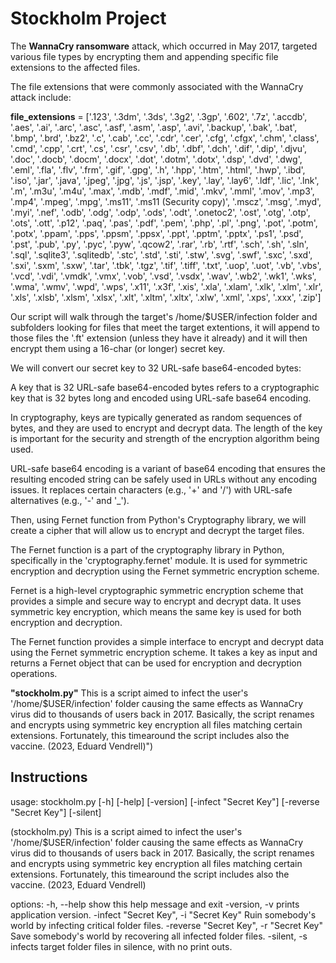 # Stockholm Project

The **WannaCry ransomware** attack, which occurred in May 2017, targeted various file types by encrypting them and appending specific file extensions to the affected files.

The file extensions that were commonly associated with the WannaCry attack include:

**file_extensions** = ['.123', '.3dm', '.3ds', '.3g2', '.3gp', '.602', '.7z', '.accdb', '.aes', '.ai', '.arc', '.asc', '.asf', '.asm', '.asp', '.avi', '.backup', '.bak', '.bat', '.bmp', '.brd', '.bz2', '.c', '.cab', '.cc', '.cdr', '.cer', '.cfg', '.cfgx', '.chm', '.class', '.cmd', '.cpp', '.crt', '.cs', '.csr', '.csv', '.db', '.dbf', '.dch', '.dif', '.dip', '.djvu', '.doc', '.docb', '.docm', '.docx', '.dot', '.dotm', '.dotx', '.dsp', '.dvd', '.dwg', '.eml', '.fla', '.flv', '.frm', '.gif', '.gpg', '.h', '.hpp', '.htm', '.html', '.hwp', '.ibd', '.iso', '.jar', '.java', '.jpeg', '.jpg', '.js', '.jsp', '.key', '.lay', '.lay6', '.ldf', '.lic', '.lnk', '.m', '.m3u', '.m4u', '.max', '.mdb', '.mdf', '.mid', '.mkv', '.mml', '.mov', '.mp3', '.mp4', '.mpeg', '.mpg', '.ms11', '.ms11 (Security copy)', '.mscz', '.msg', '.myd', '.myi', '.nef', '.odb', '.odg', '.odp', '.ods', '.odt', '.onetoc2', '.ost', '.otg', '.otp', '.ots', '.ott', '.p12', '.paq', '.pas', '.pdf', '.pem', '.php', '.pl', '.png', '.pot', '.potm', '.potx', '.ppam', '.pps', '.ppsm', '.ppsx', '.ppt', '.pptm', '.pptx', '.ps1', '.psd', '.pst', '.pub', '.py', '.pyc', '.pyw', '.qcow2', '.rar', '.rb', '.rtf', '.sch', '.sh', '.sln', '.sql', '.sqlite3', '.sqlitedb', '.stc', '.std', '.sti', '.stw', '.svg', '.swf', '.sxc', '.sxd', '.sxi', '.sxm', '.sxw', '.tar', '.tbk', '.tgz', '.tif', '.tiff', '.txt', '.uop', '.uot', '.vb', '.vbs', '.vcd', '.vdi', '.vmdk', '.vmx', '.vob', '.vsd', '.vsdx', '.wav', '.wb2', '.wk1', '.wks', '.wma', '.wmv', '.wpd', '.wps', '.x11', '.x3f', '.xis', '.xla', '.xlam', '.xlk', '.xlm', '.xlr', '.xls', '.xlsb', '.xlsm', '.xlsx', '.xlt', '.xltm', '.xltx', '.xlw', '.xml', '.xps', '.xxx', '.zip']


Our script will walk through the target's /home/$USER/infection folder and subfolders looking for files that meet the target extentions, it will append to those files the '.ft' extension (unless they have it already) and it will then encrypt them using a 16-char (or longer) secret key.

We will convert our secret key to 32 URL-safe base64-encoded bytes:

A key that is 32 URL-safe base64-encoded bytes refers to a cryptographic key that is 32 bytes long and encoded using URL-safe base64 encoding.

In cryptography, keys are typically generated as random sequences of bytes, and they are used to encrypt and decrypt data. The length of the key is important for the security and strength of the encryption algorithm being used.

URL-safe base64 encoding is a variant of base64 encoding that ensures the resulting encoded string can be safely used in URLs without any encoding issues. It replaces certain characters (e.g., '+' and '/') with URL-safe alternatives (e.g., '-' and '_').

Then, using Fernet function from Python's Cryptography library, we will create a cipher that will allow us to encrypt and decrypt the target files.

The Fernet function is a part of the cryptography library in Python, specifically in the 'cryptography.fernet' module. It is used for symmetric encryption and decryption using the Fernet symmetric encryption scheme.

Fernet is a high-level cryptographic symmetric encryption scheme that provides a simple and secure way to encrypt and decrypt data. It uses symmetric key encryption, which means the same key is used for both encryption and decryption.

The Fernet function provides a simple interface to encrypt and decrypt data using the Fernet symmetric encryption scheme. It takes a key as input and returns a Fernet object that can be used for encryption and decryption operations.


**"stockholm.py"** This is a script aimed to infect the user's '/home/$USER/infection' folder causing the same effects as WannaCry virus did to thousands of users back in 2017. Basically, the script renames and encrypts using symmetric key encryption all files matching certain extensions.
Fortunately, this timearound the script includes also the vaccine. (2023, Eduard Vendrell)")

## Instructions
usage: stockholm.py [-h] [-help] [-version] [-infect "Secret Key"] [-reverse "Secret Key"] [-silent]

(stockholm.py) This is a script aimed to infect the user's '/home/$USER/infection' folder causing the same effects as WannaCry virus did to thousands of users back in 2017. Basically, the script renames and encrypts using symmetric key encryption all files matching certain extensions. Fortunately, this timearound the script includes also the vaccine. (2023,
Eduard Vendrell)

options:
  -h, --help            show this help message and exit
  -version, -v          prints application version.
  -infect "Secret Key", -i "Secret Key"
                        Ruin somebody's world by infecting critical folder files.
  -reverse "Secret Key", -r "Secret Key"
                        Save somebody's world by recovering all infected folder files.
  -silent, -s           infects target folder files in silence, with no print outs.
